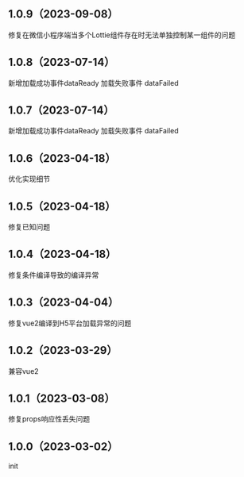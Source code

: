 ## 1.0.9（2023-09-08）
修复在微信小程序端当多个Lottie组件存在时无法单独控制某一组件的问题
## 1.0.8（2023-07-14）
新增加载成功事件dataReady  加载失败事件 dataFailed
## 1.0.7（2023-07-14）
新增加载成功事件dataReady  加载失败事件 dataFailed
## 1.0.6（2023-04-18）
优化实现细节
## 1.0.5（2023-04-18）
修复已知问题
## 1.0.4（2023-04-18）
修复条件编译导致的编译异常
## 1.0.3（2023-04-04）
修复vue2编译到H5平台加载异常的问题
## 1.0.2（2023-03-29）
兼容vue2
## 1.0.1（2023-03-08）
修复props响应性丢失问题
## 1.0.0（2023-03-02）
init

